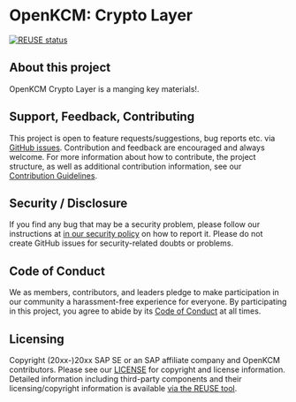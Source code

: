 # OpenKCM: Crypto Layer

[![REUSE status](https://api.reuse.software/badge/github.com/openkcm/crypto-edge)](https://api.reuse.software/info/github.com/openkcm/crypto-edge)

## About this project

OpenKCM Crypto Layer is a manging key materials!.

## Support, Feedback, Contributing

This project is open to feature requests/suggestions, bug reports etc. via [GitHub issues](https://github.com/openkcm/crypto-edge/issues). Contribution and feedback are encouraged and always welcome. For more information about how to contribute, the project structure, as well as additional contribution information, see our [Contribution Guidelines](CONTRIBUTING.md).

## Security / Disclosure
If you find any bug that may be a security problem, please follow our instructions at [in our security policy](https://github.com/openkcm/crypto-edge/security/policy) on how to report it. Please do not create GitHub issues for security-related doubts or problems.

## Code of Conduct

We as members, contributors, and leaders pledge to make participation in our community a harassment-free experience for everyone. By participating in this project, you agree to abide by its [Code of Conduct](https://github.com/openkcm/.github/blob/main/CODE_OF_CONDUCT.md) at all times.

## Licensing

Copyright (20xx-)20xx SAP SE or an SAP affiliate company and OpenKCM contributors. Please see our [LICENSE](LICENSE) for copyright and license information. Detailed information including third-party components and their licensing/copyright information is available [via the REUSE tool](https://api.reuse.software/info/github.com/openkcm/crypto-edge).
